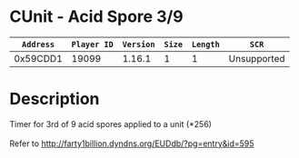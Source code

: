 # CUnit - Acid Spore 3/9

| `Address` | `Player ID` | `Version` | `Size` | `Length` | `SCR` |
| ---------- | ----------- | --------- | ------ | -------- | ---- |
| 0x59CDD1 | 19099 | 1.16.1 | 1 | 1 | Unsupported |

# Description

Timer for 3rd of 9 acid spores applied to a unit (*256)<br><br>Refer to http://farty1billion.dyndns.org/EUDdb/?pg=entry&id=595